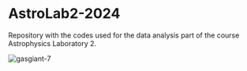 # AstroLab2-2024
Repository with the codes used for the data analysis part of the course Astrophysics Laboratory 2.

![gasgiant-7](https://github.com/user-attachments/assets/83f562b8-6c45-4fb7-8b8d-053c88db0bc2)
